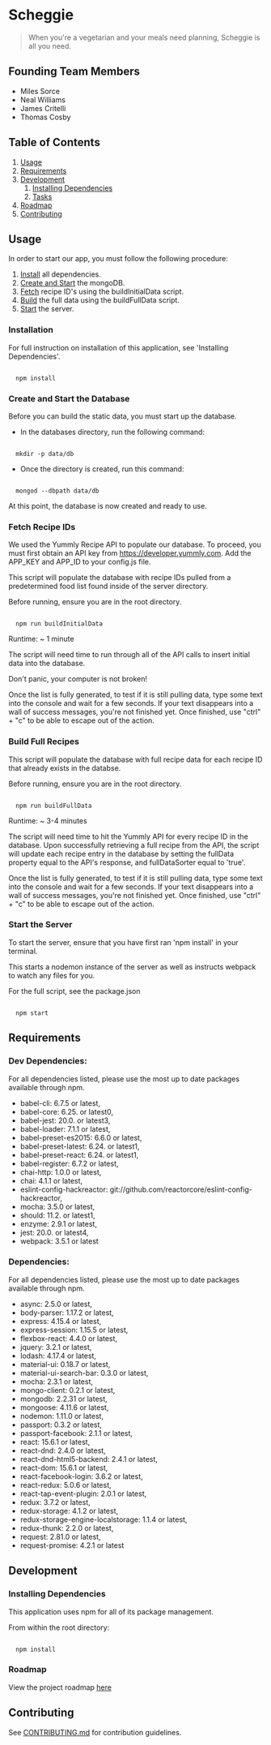 # Scheggie

> When you're a vegetarian and your meals need planning, Scheggie is all you need.

## Founding Team Members

  - Miles Sorce
  - Neal Williams
  - James Critelli
  - Thomas Cosby

## Table of Contents

1. [Usage](#Usage)
1. [Requirements](#requirements)
1. [Development](#development)
    1. [Installing Dependencies](#installing-dependencies)
    1. [Tasks](#tasks)
1. [Roadmap](#roadmap)
1. [Contributing](#contributing)

## Usage

In order to start our app, you must follow the following procedure:

1. [Install](#installation) all dependencies.
1. [Create and Start](#create-and-start-the-database) the mongoDB.
1. [Fetch](#fetch-recipe-ids) recipe ID's using the buildInitialData script.
1. [Build](#build-full-recipes) the full data using the buildFullData script.
1. [Start](#start-the-server) the server.



### Installation

For full instruction on installation of this application, see 'Installing Dependencies'.

~~~~~~~~~~~~

  npm install

~~~~~~~~~~~~



### Create and Start the Database

Before you can build the static data, you must start up the database.

- In the databases directory, run the following command:

~~~~~~~~~~~~

  mkdir -p data/db

~~~~~~~~~~~~

- Once the directory is created, run this command:

~~~~~~~~~~~~

  mongod --dbpath data/db

~~~~~~~~~~~~

At this point, the database is now created and ready to use.



### Fetch Recipe IDs

We used the Yummly Recipe API to populate our database. To proceed, you must first obtain an API key from https://developer.yummly.com. Add the APP_KEY and APP_ID to your config.js file.

This script will populate the database with recipe IDs pulled from a predetermined food list found inside of the server directory.

Before running, ensure you are in the root directory.

~~~~~~~~~~~~

  npm run buildInitialData

~~~~~~~~~~~~

Runtime:  ~ 1 minute

The script will need time to run through all of the API calls to insert initial data into the database.

Don't panic, your computer is not broken!

Once the list is fully generated, to test if it is still pulling data, type some text into the console and wait for a few seconds.  If your text disappears into a wall of success messages, you're not finished yet.  Once finished, use "ctrl" + "c" to be able to escape out of the action.



### Build Full Recipes

This script will populate the database with full recipe data for each recipe ID that already exists in the databse.

Before running, ensure you are in the root directory.

~~~~~~~~~~~~

  npm run buildFullData

~~~~~~~~~~~~

Runtime:  ~ 3-4 minutes

The script will need time to hit the Yummly API for every recipe ID in the database. Upon successfully retrieving a full recipe from the API, the script will update each recipe entry in the database by setting the fullData property equal to the API's response, and fullDataSorter equal to 'true'.

Once the list is fully generated, to test if it is still pulling data, type some text into the console and wait for a few seconds.  If your text disappears into a wall of success messages, you're not finished yet.  Once finished, use "ctrl" + "c" to be able to escape out of the action.



### Start the Server

To start the server, ensure that you have first ran 'npm install' in your terminal.

This starts a nodemon instance of the server as well as instructs webpack to watch any files for you.

For the full script, see the package.json

~~~~~~~~~~~~

  npm start

~~~~~~~~~~~~



## Requirements

### Dev Dependencies:

For all dependencies listed, please use the most up to date packages available through npm.

- babel-cli: 6.7.5 or latest,
- babel-core: 6.25. or latest0,
- babel-jest: 20.0. or latest3,
- babel-loader: 7.1.1 or latest,
- babel-preset-es2015: 6.6.0 or latest,
- babel-preset-latest: 6.24. or latest1,
- babel-preset-react: 6.24. or latest1,
- babel-register: 6.7.2 or latest,
- chai-http: 1.0.0 or latest,
- chai: 4.1.1 or latest,
- eslint-config-hackreactor: git://github.com/reactorcore/eslint-config-hackreactor,
- mocha: 3.5.0 or latest,
- should: 11.2. or latest1,
- enzyme: 2.9.1 or latest,
- jest: 20.0. or latest4,
- webpack: 3.5.1 or latest

### Dependencies:

For all dependencies listed, please use the most up to date packages available through npm.

- async: 2.5.0 or latest,
- body-parser: 1.17.2 or latest,
- express: 4.15.4 or latest,
- express-session: 1.15.5 or latest,
- flexbox-react: 4.4.0 or latest,
- jquery: 3.2.1 or latest,
- lodash: 4.17.4 or latest,
- material-ui: 0.18.7 or latest,
- material-ui-search-bar: 0.3.0 or latest,
- mocha: 2.3.1 or latest,
- mongo-client: 0.2.1 or latest,
- mongodb: 2.2.31 or latest,
- mongoose: 4.11.6 or latest,
- nodemon: 1.11.0 or latest,
- passport: 0.3.2 or latest,
- passport-facebook: 2.1.1 or latest,
- react: 15.6.1 or latest,
- react-dnd: 2.4.0 or latest,
- react-dnd-html5-backend: 2.4.1 or latest,
- react-dom: 15.6.1 or latest,
- react-facebook-login: 3.6.2 or latest,
- react-redux: 5.0.6 or latest,
- react-tap-event-plugin: 2.0.1 or latest,
- redux: 3.7.2 or latest,
- redux-storage: 4.1.2 or latest,
- redux-storage-engine-localstorage: 1.1.4 or latest,
- redux-thunk: 2.2.0 or latest,
- request: 2.81.0 or latest,
- request-promise: 4.2.1 or latest

## Development

### Installing Dependencies

This application uses npm for all of its package management. 

From within the root directory:

~~~~~~~~~~~

  npm install

~~~~~~~~~~~


### Roadmap

View the project roadmap [here](https://docs.google.com/document/d/1Bv9lKkk7HN9q1PnMERsxCTUeNJh9IVQy1JROlKGM80I/edit?usp=sharing)


## Contributing

See [CONTRIBUTING.md](CONTRIBUTING.md) for contribution guidelines.
